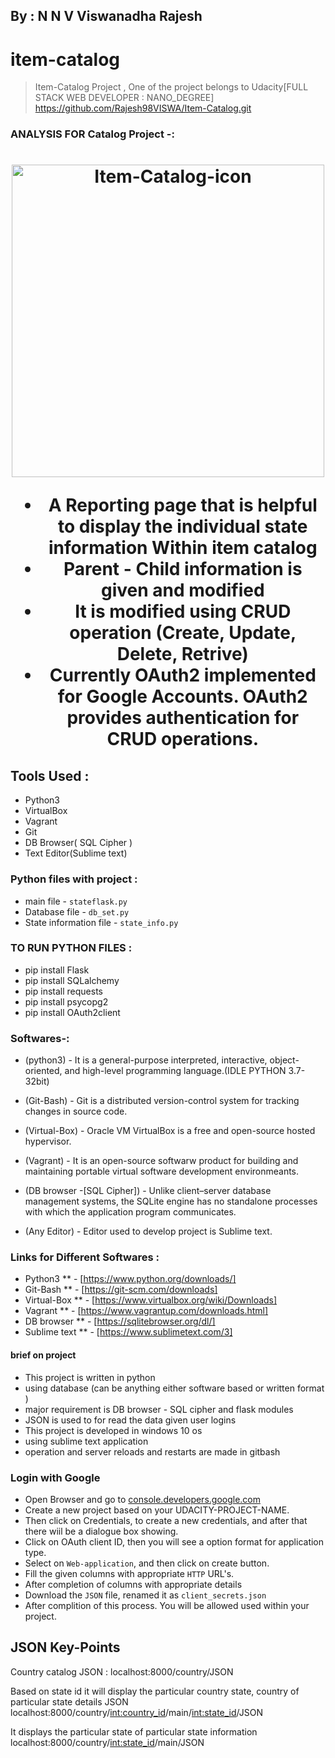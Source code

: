 ## By : N N V Viswanadha Rajesh

# item-catalog

 > Item-Catalog Project , One of the project belongs to Udacity[FULL STACK WEB DEVELOPER : NANO_DEGREE]
https://github.com/Rajesh98VISWA/Item-Catalog.git
### ANALYSIS FOR Catalog Project -:

<h1 align="center">
  <a href="https://github.com/Rajesh98VISWA/Item-Catalog"><img src="https://www.mapsofindia.com/worldmap/map-of-world.jpg"
   alt="Item-Catalog-icon" width="500"></a>
  <br>

 -  A Reporting page that is helpful to display the individual state information Within item catalog 
 - Parent - Child information is given and modified 
 - It is modified using CRUD operation (Create, Update, Delete, Retrive)
 - Currently OAuth2 implemented for Google Accounts. OAuth2 provides authentication for CRUD operations. 

## Tools Used :

* Python3
* VirtualBox
* Vagrant
* Git
* DB Browser( SQL Cipher )
* Text Editor(Sublime text)

### Python files with project :

 - main file - `stateflask.py` 
 - Database file - `db_set.py`
 - State information file - `state_info.py` 

### TO RUN PYTHON FILES :

 - pip install Flask
 - pip install SQLalchemy
 - pip install requests
 - pip install psycopg2
 - pip install OAuth2client

### Softwares-:

 - (python3) - It is a general-purpose interpreted, interactive, object-oriented, and high-level programming language.(IDLE PYTHON 3.7-32bit)

 - (Git-Bash) - Git is a distributed version-control system for tracking changes in source code.
 - (Virtual-Box) - Oracle VM VirtualBox is a free and open-source hosted hypervisor.
 - (Vagrant) - It is an open-source softwarw product for building and maintaining portable virtual software development environmeants.
 - (DB browser -[SQL Cipher]) - Unlike client–server database management systems, the SQLite engine has no standalone processes with which the application program communicates. 
 - (Any Editor) - Editor used to develop project is Sublime text.

### Links for Different Softwares :

* Python3 ** - [https://www.python.org/downloads/] 
* Git-Bash ** - [https://git-scm.com/downloads] 
* Virtual-Box ** - [https://www.virtualbox.org/wiki/Downloads] 
* Vagrant ** - [https://www.vagrantup.com/downloads.html] 
* DB browser ** - [https://sqlitebrowser.org/dl/] 
* Sublime text ** - [https://www.sublimetext.com/3]

#### brief on project

- This project is written in python 
- using database (can be anything either software based or written format )
- major requirement is DB browser - SQL cipher and flask modules
- JSON is used to for read the data given  user logins 
- This project is developed in windows 10 os
- using sublime text application
- operation and server reloads and restarts are made in gitbash

### Login with Google

- Open Browser and go to [console.developers.google.com](https://console.developers.google.com/)
- Create a new project based on your UDACITY-PROJECT-NAME.
- Then click on Credentials, to create a new credentials, and after that there wiil be a dialogue box showing.
- Click on OAuth client ID, then you will see a option format for application type.
- Select on `Web-application`, and then click on create button.
- Fill the given columns with appropriate `HTTP` URL's.
- After completion of columns with appropriate details
- Download the `JSON` file, renamed it as `client_secrets.json`
- After complition of this process. You will be allowed used within your project.

## JSON Key-Points 

Country catalog JSON : localhost:8000/country/JSON

Based on state id it will display the particular country state, country of particular state details JSON 
localhost:8000/country/<int:country_id>/main/<int:state_id>/JSON
	
It displays the particular state of particular state information
localhost:8000/country/<int:state_id>/main/JSON

